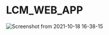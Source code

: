 # LCM_WEB_APP
![Screenshot from 2021-10-18 16-38-15](https://user-images.githubusercontent.com/56758814/137720290-9f65bfe3-3a58-464d-9572-363adc895002.png)
